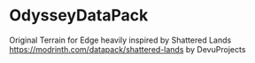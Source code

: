 # OdysseyDataPack

Original Terrain for Edge heavily inspired by Shattered Lands https://modrinth.com/datapack/shattered-lands by DevuProjects